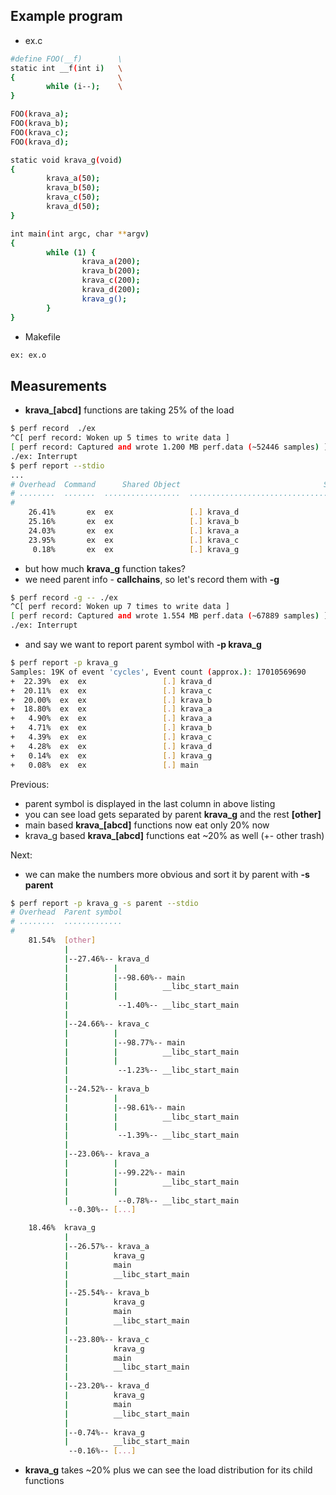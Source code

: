 ## Example program

- ex.c
```sh
#define FOO(__f)        \
static int __f(int i)   \
{                       \
        while (i--);    \
}

FOO(krava_a);
FOO(krava_b);
FOO(krava_c);
FOO(krava_d);

static void krava_g(void)
{
        krava_a(50);
        krava_b(50);
        krava_c(50);
        krava_d(50);
}

int main(int argc, char **argv)
{
        while (1) {
                krava_a(200);
                krava_b(200);
                krava_c(200);
                krava_d(200);
                krava_g();
        }
}
```

- Makefile
```sh
ex: ex.o
```

## Measurements

- **krava_[abcd]** functions are taking 25% of the load

```sh
$ perf record  ./ex
^C[ perf record: Woken up 5 times to write data ]
[ perf record: Captured and wrote 1.200 MB perf.data (~52446 samples) ]
./ex: Interrupt
$ perf report --stdio
...
# Overhead  Command      Shared Object                                Symbol
# ........  .......  .................  ....................................
#
    26.41%       ex  ex                 [.] krava_d                         
    25.16%       ex  ex                 [.] krava_b                         
    24.03%       ex  ex                 [.] krava_a                         
    23.95%       ex  ex                 [.] krava_c                         
     0.18%       ex  ex                 [.] krava_g                         

```

- but how much **krava_g** function takes?
- we need parent info - **callchains**, so let's record them with **-g**

```sh
$ perf record -g -- ./ex
^C[ perf record: Woken up 7 times to write data ]
[ perf record: Captured and wrote 1.554 MB perf.data (~67889 samples) ]
./ex: Interrupt
```

- and say we want to report parent symbol with **-p krava_g**
```sh
$ perf report -p krava_g
Samples: 19K of event 'cycles', Event count (approx.): 17010569690
+  22.39%  ex  ex                 [.] krava_d                              [other]
+  20.11%  ex  ex                 [.] krava_c                              [other]
+  20.00%  ex  ex                 [.] krava_b                              [other]
+  18.80%  ex  ex                 [.] krava_a                              [other]
+   4.90%  ex  ex                 [.] krava_a                              krava_g
+   4.71%  ex  ex                 [.] krava_b                              krava_g
+   4.39%  ex  ex                 [.] krava_c                              krava_g
+   4.28%  ex  ex                 [.] krava_d                              krava_g
+   0.14%  ex  ex                 [.] krava_g                              krava_g
+   0.08%  ex  ex                 [.] main                                 [other]
```

Previous:

- parent symbol is displayed in the last column in above listing
- you can see load gets separated by parent **krava_g** and the rest **[other]**
- main based **krava_[abcd]** functions now eat only 20% now
- krava_g based **krava_[abcd]** functions eat ~20% as well (+- other trash)

Next:

- we can make the numbers more obvious and sort it by parent with **-s parent**

```sh
$ perf report -p krava_g -s parent --stdio
# Overhead  Parent symbol
# ........  .............
#
    81.54%  [other]      
            |          
            |--27.46%-- krava_d
            |          |          
            |          |--98.60%-- main
            |          |          __libc_start_main
            |          |          
            |           --1.40%-- __libc_start_main
            |          
            |--24.66%-- krava_c
            |          |          
            |          |--98.77%-- main
            |          |          __libc_start_main
            |          |          
            |           --1.23%-- __libc_start_main
            |          
            |--24.52%-- krava_b
            |          |          
            |          |--98.61%-- main
            |          |          __libc_start_main
            |          |          
            |           --1.39%-- __libc_start_main
            |          
            |--23.06%-- krava_a
            |          |          
            |          |--99.22%-- main
            |          |          __libc_start_main
            |          |          
            |           --0.78%-- __libc_start_main
             --0.30%-- [...]

    18.46%  krava_g      
            |          
            |--26.57%-- krava_a
            |          krava_g
            |          main
            |          __libc_start_main
            |          
            |--25.54%-- krava_b
            |          krava_g
            |          main
            |          __libc_start_main
            |          
            |--23.80%-- krava_c
            |          krava_g
            |          main
            |          __libc_start_main
            |          
            |--23.20%-- krava_d
            |          krava_g
            |          main
            |          __libc_start_main
            |          
            |--0.74%-- krava_g
            |          __libc_start_main
             --0.16%-- [...]
```
- **krava_g** takes ~20% plus we can see the load distribution for its child functions
